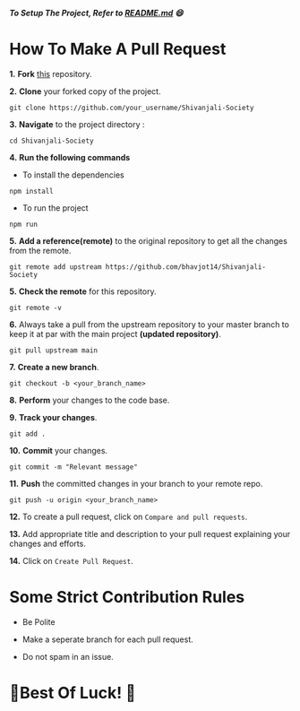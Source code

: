 ***To Setup The Project, Refer to [README.md](./README.md) 😄***

# How To Make A Pull Request


**1.** **Fork** [this](https://github.com/bhavjot14/Shivanjali-Society) repository.

**2.** **Clone** your forked copy of the project.

```
git clone https://github.com/your_username/Shivanjali-Society
```

**3.** **Navigate** to the project directory :

```
cd Shivanjali-Society
```

**4.** **Run the following commands**

- To install the dependencies
```
npm install
```

- To run the project

```
npm run
```

**5.** **Add a reference(remote)** to the original repository to get all the changes from the remote.

```
git remote add upstream https://github.com/bhavjot14/Shivanjali-Society
```

**5.** **Check the remote** for this repository.

```
git remote -v
```

**6.**  Always take a pull from the upstream repository to your master branch to keep it at par with the main project **(updated repository)**.

```
git pull upstream main
```

**7.** **Create a new branch**.

```
git checkout -b <your_branch_name>
```

**8.** **Perform** your changes to the code base.

**9.** **Track your changes**.

```
git add . 
```

**10.** **Commit** your changes.

```
git commit -m "Relevant message"
```

**11.** **Push** the committed changes in your branch to your remote repo.

```
git push -u origin <your_branch_name>
```

**12.** To create a pull request, click on `Compare and pull requests`.

**13.** Add appropriate title and description to your pull request explaining your changes and efforts.

**14.** Click on `Create Pull Request`.

# Some Strict Contribution Rules

- Be Polite

- Make a seperate branch for each pull request.

-  Do not spam in an issue.

# 🎉Best Of Luck! 🎉